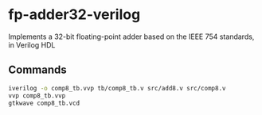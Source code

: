 # fp-adder32-verilog
Implements a 32-bit floating-point adder based on the IEEE 754 standards, in Verilog HDL

## Commands
```bash
iverilog -o comp8_tb.vvp tb/comp8_tb.v src/add8.v src/comp8.v
vvp comp8_tb.vvp
gtkwave comp8_tb.vcd
```